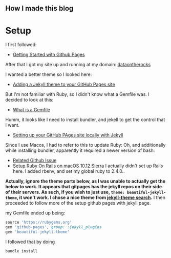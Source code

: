 ## How I made this blog

# Setup
I first followed:
- [Getting Started with Github Pages](https://guides.github.com/features/pages/)

After that I got my site up and running at my domain:
[dataontherocks](https://jeffery-do.github.io/)

I wanted a better theme so I looked here:
- [Adding a Jekyll theme to your GitHub Pages site](https://help.github.com/articles/adding-a-jekyll-theme-to-your-github-pages-site/)

But I'm not familiar with Ruby, so I didn't know what a Gemfile was.
I decided to look at this:
- [What is a Gemfile](http://tosbourn.com/what-is-the-gemfile/)

Humm, it looks like I need to install bundler, and jekell to get the control that I want.
- [Setting up your GitHub PAges site locally with Jekyll](https://help.github.com/articles/setting-up-your-github-pages-site-locally-with-jekyll/)

Since I use Macos, I had to refer to this to update Ruby:
Oh, and additionally while installing bundler, apparently it required a newer version of bash:
- [Related Github Issue](https://github.com/Homebrew/homebrew-core/issues/5799)
- [Setup Ruby On Rails on macOS 10.12 Sierra](https://gorails.com/setup/osx/10.12-sierra) I actually didn't set up Rails here. I added rbenv, and set my global ruby to 2.4.0..

**Actually, ignore the theme parts below, as I was unable to actually get the below to work. It appears that gitpages has the jekyll repos on their side of their servers. As such, if you wish to just use, `theme: beautiful-jekyll-theme`, it won't work.
I chose a nice theme from [jekyll-theme search](https://rubygems.org/search?utf8=%E2%9C%93&query=jekyll-theme).**
I then proceeded to follow more of the setup github pages with jekyll page.

my Gemfile ended up being:
``` ruby
source 'https://rubygems.org'
gem 'github-pages', group: :jekyll_plugins
gem 'beautiful-jekyll-theme'
```

I followed that by doing
``` bash
bundle install
```
